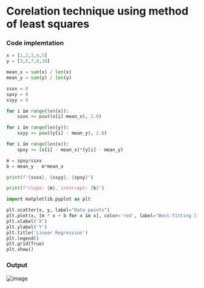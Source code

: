 # Corelation technique using method of least squares

### Code implemtation

```py
x = [1,2,3,4,5]
y = [3,5,7,8,10]

mean_x = sum(x) / len(x)
mean_y = sum(y) / len(y)

ssxx = 0
spxy = 0
ssyy = 0

for i in range(len(x)):
    ssxx += pow((x[i]-mean_x), 2.0)

for i in range(len(y)):
    ssyy += pow((y[i] - mean_y), 2.0)

for i in range(len(x)):
    spxy += (x[i] - mean_x)*(y[i] - mean_y)

m = spxy/ssxx
b = mean_y - m*mean_x

print(f"{ssxx}, {ssyy}, {spxy}")

print(f"slope: {m}, intercept: {b}")

import matplotlib.pyplot as plt

plt.scatter(x, y, label="Data points")
plt.plot(x, [m * x + b for x in x], color='red', label="Best-fitting line")
plt.xlabel('X')
plt.ylabel('Y')
plt.title('Linear Regression')
plt.legend()
plt.grid(True)
plt.show()

```

### Output

![image](https://github.com/Rishabh672003/Programming-Notes/assets/53911515/531d2a20-5827-4758-a519-bdf3a48fc180)

